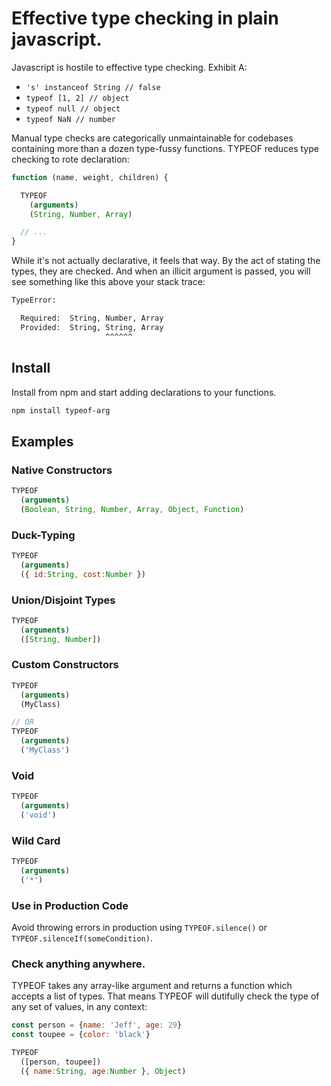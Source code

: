 # Effective type checking in plain javascript.

Javascript is hostile to effective type checking. Exhibit A:

* `'s' instanceof String // false`
* `typeof [1, 2] // object`
* `typeof null // object`
* `typeof NaN // number`

Manual type checks are categorically unmaintainable for codebases containing more than a dozen type-fussy functions. TYPEOF reduces type checking to rote declaration:

```js
function (name, weight, children) {

  TYPEOF
    (arguments)
    (String, Number, Array)

  // ...
}
```

While it's not actually declarative, it feels that way. By the act of stating the types, they are checked. And when an illicit argument is passed, you will see something like this above your stack trace:

```sh
TypeError:

  Required:  String, Number, Array
  Provided:  String, String, Array
                     ^^^^^^
```

## Install
Install from npm and start adding declarations to your functions.
```sh
npm install typeof-arg
```

## Examples
### Native Constructors
```js
TYPEOF
  (arguments)
  (Boolean, String, Number, Array, Object, Function)
```

### Duck-Typing
```js
TYPEOF
  (arguments)
  ({ id:String, cost:Number })
```

### Union/Disjoint Types
```js
TYPEOF
  (arguments)
  ([String, Number])
```

### Custom Constructors
```js
TYPEOF
  (arguments)
  (MyClass)

// OR
TYPEOF
  (arguments)
  ('MyClass')
```

### Void
```js
TYPEOF
  (arguments)
  ('void')
```

### Wild Card
```js
TYPEOF
  (arguments)
  ('*')
```

### Use in Production Code
Avoid throwing errors in production using `TYPEOF.silence()` or `TYPEOF.silenceIf(someCondition)`.

### Check anything anywhere.
TYPEOF takes any array-like argument and returns a function which accepts a list of types. That means TYPEOF will dutifully check the type of any set of values, in any context:

```js
const person = {name: 'Jeff', age: 29}
const toupee = {color: 'black'}

TYPEOF
  ([person, toupee])
  ({ name:String, age:Number }, Object)
```
